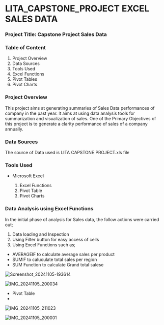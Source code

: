 # LITA_CAPSTONE_PROJECT EXCEL SALES DATA

### Project Title: Capstone Project Sales Data

### Table of Content

1. Project Overview
2. Data Sources
3. Tools Used
4. Excel Functions
5. Pivot Tables
6. Pivot Charts 

### Project Overview
This project aims at generating summaries of Sales Data performances of company in the past year. It aims at using data analysis tools for summarization and visualization of sales. One of the Primary Objectives of this project is to generate a clarity performance of sales of a company annually.

### Data Sources
The source of Data used is LITA CAPSTONE PROJECT.xls file 

### Tools Used

- Microsoft Excel
  
  1. Excel Functions
  2. Pivot Table
  3. Pivot Charts
     
### Data Analysis using Excel Functions
In the initial phase of analysis for Sales data, the follow actions were carried out;
1. Data loading and Inspection 
2. Using Filter button for easy access of cells
3. Using Excel Functions such as; 
- AVERAGEIF to calculate average sales per product
- SUMIF to caluculate total sales per region
- SUM Function to calculate Grand total salese

![Screenshot_20241105-193614](https://github.com/user-attachments/assets/402d2a3d-5685-4950-ace4-4487453d2d41)

![IMG_20241105_200034](https://github.com/user-attachments/assets/9440bbc1-3461-4fd5-81c4-c700ba0ca5c6)

- Pivot Table
- 
![IMG_20241105_211023](https://github.com/user-attachments/assets/49fd6ea0-1e9e-495c-91ed-dd2d7b5d3e7d)

![IMG_20241105_200001](https://github.com/user-attachments/assets/27982355-e6a6-4889-bc0a-97e2fa3cad81)


  

